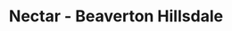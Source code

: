 ---
title: "Nectar - Beaverton Hillsdale"
url: /portland/nectar-beaverton-hillsdale/
shop: cannabis
---